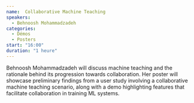 ```yaml
---
name:  Collaborative Machine Teaching
speakers:
  - Behnoosh Mohammadzadeh
categories:
  - Démos
  - Posters
start: "16:00"
duration: "1 heure"
---
```


Behnoosh Mohammadzadeh will discuss machine teaching and the rationale behind its progression towards collaboration. Her poster will showcase preliminary findings from a user study involving a collaborative machine teaching scenario, along with a demo highlighting features that facilitate collaboration in training ML systems.